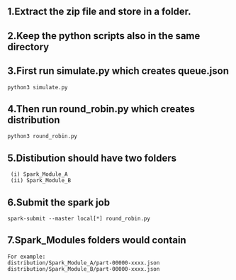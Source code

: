 ## 1.Extract the zip file and store in a folder.
## 2.Keep the python scripts also in the same directory
## 3.First run simulate.py which creates queue.json 
    python3 simulate.py
## 4.Then run round_robin.py which creates distribution
    python3 round_robin.py
## 5.Distibution should have two folders 
     (i) Spark_Module_A 
     (ii) Spark_Module_B
## 6.Submit the spark job 
    spark-submit --master local[*] round_robin.py
## 7.Spark_Modules folders would contain
    For example:
    distribution/Spark_Module_A/part-00000-xxxx.json
    distribution/Spark_Module_B/part-00000-xxxx.json
